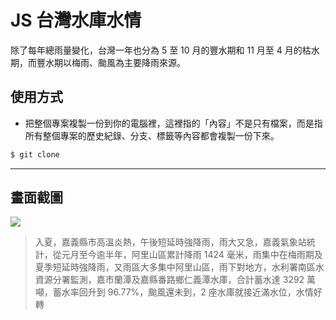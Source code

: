 # JS 台灣水庫水情

除了每年總雨量變化，台灣一年也分為 5 至 10 月的豐水期和 11 月至 4 月的枯水期，而豐水期以梅雨、颱風為主要降雨來源。

## 使用方式
- 把整個專案複製一份到你的電腦裡，這裡指的「內容」不是只有檔案，而是指所有整個專案的歷史紀錄、分支、標籤等內容都會複製一份下來。
```sh
$ git clone
```

----

## 畫面截圖
![](https://i.imgur.com/LNoGFXx.png)
> 入夏，嘉義縣市高溫炎熱，午後短延時強降雨，雨大又急，嘉義氣象站統計，從元月至今逾半年，阿里山區累計降雨 1424 毫米，雨集中在梅雨期及夏季短延時強降雨，又雨區大多集中阿里山區，雨下對地方，水利署南區水資源分署監測，嘉市蘭潭及嘉縣番路鄉仁義潭水庫，合計蓄水達 3292 萬噸，蓄水率回升到 96.77%，颱風還未到，2 座水庫就接近滿水位，水情好轉
